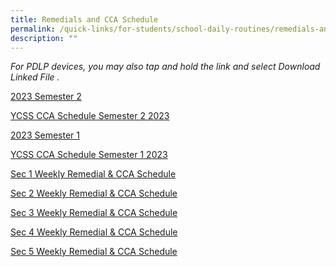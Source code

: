 ```yaml
---
title: Remedials and CCA Schedule
permalink: /quick-links/for-students/school-daily-routines/remedials-and-cca-schedule/
description: ""
---
```

_For PDLP devices, you may also tap and hold the link and select Download Linked File ._

<u>2023 Semester 2</u> <br>

[YCSS CCA Schedule Semester 2 2023]()


<u>2023 Semester 1</u> <br>

[YCSS CCA Schedule Semester 1 2023](/files/School%20Website_YCSS%20CCA%20Schedule%20Semester%201%202023_updated.pdf)

[Sec 1 Weekly Remedial &amp; CCA Schedule](/files/Sec%201%20Weekly%20Remedial_CCA%20Routine%202023%20semester%201_(13%20Jan%202023).pdf)

[Sec 2 Weekly Remedial &amp; CCA Schedule](/files/Sec%202%20Weekly%20Remedial_CCA%20Routine%202023%20semester%201_(13%20Jan%202023).pdf)

[Sec 3 Weekly Remedial &amp; CCA Schedule](/files/Sec%203%20Weekly%20Remedial_CCA%20Routine%202023%20semester%201_(13%20Jan%202023).pdf)

[Sec 4 Weekly Remedial &amp; CCA Schedule](/files/Sec%204%20Weekly%20Remedial_CCA%20Routine%202023%20semester%201_(13%20Jan%202023).pdf)

[Sec 5 Weekly Remedial &amp; CCA Schedule](/files/Sec%205%20Weekly%20Remedial_CCA%20Routine%202023%20semester%201_(13%20Jan%202023).pdf)